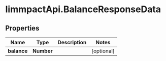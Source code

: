 # IimmpactApi.BalanceResponseData

## Properties
Name | Type | Description | Notes
------------ | ------------- | ------------- | -------------
**balance** | **Number** |  | [optional] 


